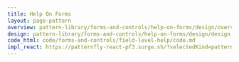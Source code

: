 ```yaml
---
title: Help On Forms
layout: page-pattern
overview: pattern-library/forms-and-controls/help-on-forms/design/overview.md
design: pattern-library/forms-and-controls/help-on-forms/design/design.md
code_html: code/forms-and-controls/field-level-help/code.md
impl_react: https://patternfly-react-pf3.surge.sh/?selectedKind=patternfly-react%2FForms%20and%20Controls%2FForms&selectedStory=Horizontal%20Form
---
```

